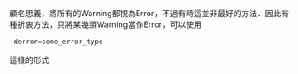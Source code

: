顧名思義，將所有的Warning都視為Error，不過有時這並非最好的方法．因此有種折衷方法，只將某幾類Warning當作Error，可以使用
``` bash
-Werror=some_error_type
```
這樣的形式
